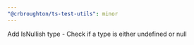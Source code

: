 ```yaml
---
"@crbroughton/ts-test-utils": minor
---
```


Add IsNullish type - Check if a type is either undefined or null
